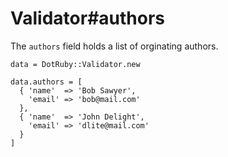# Validator#authors

The `authors` field holds a list of orginating authors.

    data = DotRuby::Validator.new

    data.authors = [
      { 'name'  => 'Bob Sawyer',
        'email' => 'bob@mail.com'
      },
      { 'name'  => 'John Delight',
        'email' => 'dlite@mail.com'
      }
    ]

